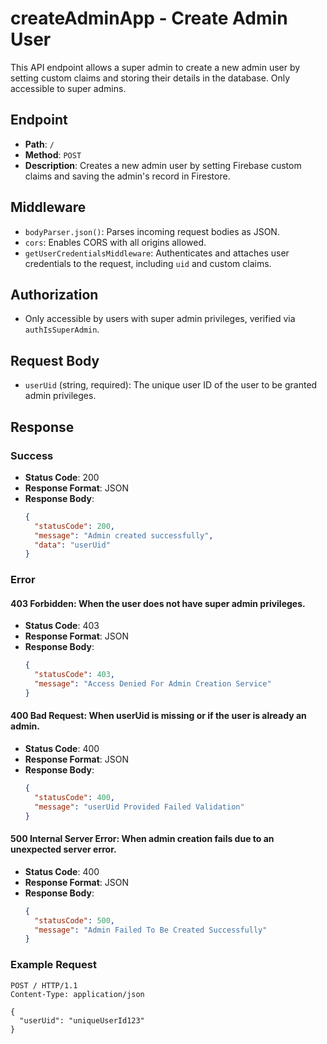 # createAdminApp - Create Admin User

This API endpoint allows a super admin to create a new admin user by setting custom claims and storing their details in the database. Only accessible to super admins.

## Endpoint

- **Path**: `/`
- **Method**: `POST`
- **Description**: Creates a new admin user by setting Firebase custom claims and saving the admin's record in Firestore.

## Middleware

- `bodyParser.json()`: Parses incoming request bodies as JSON.
- `cors`: Enables CORS with all origins allowed.
- `getUserCredentialsMiddleware`: Authenticates and attaches user credentials to the request, including `uid` and custom claims.

## Authorization

- Only accessible by users with super admin privileges, verified via `authIsSuperAdmin`.

## Request Body

- `userUid` (string, required): The unique user ID of the user to be granted admin privileges.

## Response

### Success

- **Status Code**: 200
- **Response Format**: JSON
- **Response Body**:
  ```json
  {
    "statusCode": 200,
    "message": "Admin created successfully",
    "data": "userUid"
  }
  ```

### Error

#### 403 Forbidden: When the user does not have super admin privileges.

- **Status Code**: 403
- **Response Format**: JSON
- **Response Body**:
  ```json
  {
    "statusCode": 403,
    "message": "Access Denied For Admin Creation Service"
  }
  ```

#### 400 Bad Request: When userUid is missing or if the user is already an admin.

- **Status Code**: 400
- **Response Format**: JSON
- **Response Body**:
  ```json
  {
    "statusCode": 400,
    "message": "userUid Provided Failed Validation"
  }
  ```

#### 500 Internal Server Error: When admin creation fails due to an unexpected server error.

- **Status Code**: 400
- **Response Format**: JSON
- **Response Body**:
  ```json
  {
    "statusCode": 500,
    "message": "Admin Failed To Be Created Successfully"
  }
  ```

### Example Request

```http
POST / HTTP/1.1
Content-Type: application/json

{
  "userUid": "uniqueUserId123"
}
```
